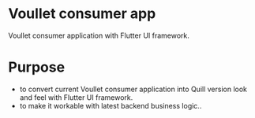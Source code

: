 # Voullet consumer app
Voullet consumer application with Flutter UI framework.

# Purpose
- to convert current Voullet consumer application into Quill version look and feel with Flutter UI framework.
- to make it workable with latest backend business logic..
